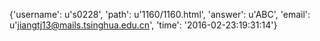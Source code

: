 {'username': u's0228', 'path': u'1160/1160.html', 'answer': u'ABC', 'email': u'jiangtj13@mails.tsinghua.edu.cn', 'time': '2016-02-23:19:31:14'}